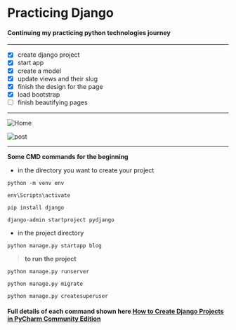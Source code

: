 # Practicing Django

#### Continuing my practicing python technologies journey

***

- [x] create django project
- [x] start app
- [x] create a model
- [x] update views and their slug
- [x] finish the design for the page
- [x] load bootstrap
- [ ] finish beautifying pages  

***
![Home](https://user-images.githubusercontent.com/63652516/159135096-55aeed9c-2885-48e8-81a3-3dc0fccb673d.PNG)  

![post](https://user-images.githubusercontent.com/63652516/159135199-f035d1f5-b248-4920-96e8-dc70207f38b5.PNG)




***
**Some CMD commands for the beginning**  
- in the directory you want to create your project
```
python -m venv env 
```

```
env\Scripts\activate
```

```
pip install django
```

```
django-admin startproject pydjango
```

- in the project directory 
```
python manage.py startapp blog
```

> **to run the project**
```
python manage.py runserver
```

```
python manage.py migrate
```

```
python manage.py createsuperuser
```

#### Full details of each command shown here [How to Create Django Projects in PyCharm Community Edition](https://www.tabnine.com/blog/how-to-create-django-projects-in-pycharm-community-edition/)
